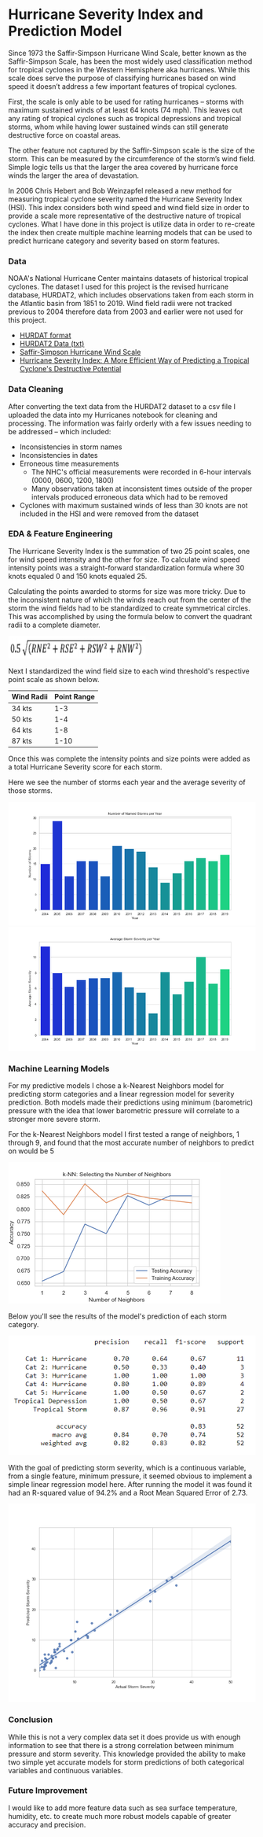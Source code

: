 # Hurricane Severity Index and Prediction Model

Since 1973 the Saffir-Simpson Hurricane Wind Scale, better known as the Saffir-Simpson Scale, has been the most widely used classification method for tropical cyclones in the Western Hemisphere aka hurricanes. While this scale does serve the purpose of classifying hurricanes based on wind speed it doesn’t address a few important features of tropical cyclones. 

First, the scale is only able to be used for rating hurricanes – storms with maximum sustained winds of at least 64 knots (74 mph). This leaves out any rating of tropical cyclones such as tropical depressions and tropical storms, whom while having lower sustained winds can still generate destructive force on coastal areas.

The other feature not captured by the Saffir-Simpson scale is the size of the storm. This can be measured by the circumference of the storm’s wind field. Simple logic tells us that the larger the area covered by hurricane force winds the larger the area of devastation. 

In 2006 Chris Hebert and Bob Weinzapfel released a new method for measuring tropical cyclone severity named the Hurricane Severity Index (HSI). This index considers both wind speed and wind field size in order to provide a scale more representative of the destructive nature of tropical cyclones. What I have done in this project is utilize data in order to re-create the index then create multiple machine learning models that can be used to predict hurricane category and severity based on storm features.

### Data

NOAA's National Hurricane Center maintains datasets of historical tropical cyclones. The dataset I used for this project is the revised hurricane database, HURDAT2, which includes observations taken from each storm in the Atlantic basin from 1851 to 2019. Wind field radii were not tracked previous to 2004 therefore data from 2003 and earlier were not used for this project. 

* [HURDAT format](https://www.nhc.noaa.gov/data/hurdat/hurdat2-format-nov2019.pdf)
* [HURDAT2 Data (txt)](https://www.nhc.noaa.gov/data/hurdat/hurdat2-1851-2019-052520.txt)
* [Saffir-Simpson Hurricane Wind Scale](https://www.nhc.noaa.gov/aboutsshws.php)
* [Hurricane Severity Index: A More Efficient Way of Predicting a Tropical Cyclone's Destructive Potential](https://ams.confex.com/ams/29Hurricanes/techprogram/paper_168529.htm)

### Data Cleaning

After converting the text data from the HURDAT2 dataset to a csv file I uploaded the data into my Hurricanes notebook for cleaning and processing. The information was fairly orderly with a few issues needing to be addressed – which included:

* Inconsistencies in storm names
* Inconsistencies in dates
* Erroneous time measurements
  * The NHC's official measurements were recorded in 6-hour intervals (0000, 0600, 1200, 1800)
  * Many observations taken at inconsistent times outside of the proper intervals produced erroneous data which had to be removed
* Cyclones with maximum sustained winds of less than 30 knots are not included in the HSI and were removed from the dataset

### EDA & Feature Engineering

The Hurricane Severity Index is the summation of two 25 point scales, one for wind speed intensity and the other for size. To calculate wind speed intensity points was a straight-forward standardization formula where 30 knots equaled 0 and 150 knots equaled 25.

Calculating the points awarded to storms for size was more tricky. Due to the inconsistent nature of which the winds reach out from the center of the storm the wind fields had to be standardized to create symmetrical circles. This was accomplished by using the formula below to convert the quadrant radii to a complete diameter.

![Wind Field Formula](https://github.com/jabsneve/hurricanes_capstone/blob/main/Images/wind_field_formula.png)

Next I standardized the wind field size to each wind threshold's respective point scale as shown below.

Wind Radii | Point Range
---------- | -----------
34 kts | 1-3
50 kts | 1-4
64 kts | 1-8
87 kts | 1-10

Once this was complete the intensity points and size points were added as a total Hurricane Severity score for each storm.

Here we see the number of storms each year and the average severity of those storms.

![Named storms per year](https://github.com/jabsneve/hurricanes_capstone/blob/main/Images/storm_count.png)
![Average storm severity per year](https://github.com/jabsneve/hurricanes_capstone/blob/main/Images/avg_severity.png)

### Machine Learning Models

For my predictive models I chose a k-Nearest Neighbors model for predicting storm categories and a linear regression model for severity prediction. Both models made their predictions using minimum (barometric) pressure with the idea that lower barometric pressure will correlate to a stronger more severe storm.

For the k-Nearest Neighbors model I first tested a range of neighbors, 1 through 9, and found that the most accurate number of neighbors to predict on would be 5

![Selecting the number of neighbors](https://github.com/jabsneve/hurricanes_capstone/blob/main/Images/knn_accuracy.png)

Below you'll see the results of the model's prediction of each storm category.

![Classification report](https://github.com/jabsneve/hurricanes_capstone/blob/main/Images/classification_report.png)

With the goal of predicting storm severity, which is a continuous variable, from a single feature, minimum pressure, it seemed obvious to implement a simple linear regression model here. After running the model it was found it had an R-squared value of 94.2% and a Root Mean Squared Error of 2.73.

![Predicted vs actual severity](https://github.com/jabsneve/hurricanes_capstone/blob/main/Images/severity_regression.png)

### Conclusion

While this is not a very complex data set it does provide us with enough information to see that there is a strong correlation between minimum pressure and storm severity. This knowledge provided the ability to make two simple yet accurate models for storm predictions of both categorical variables and continuous variables.

### Future Improvement

I would like to add more feature data such as sea surface temperature, humidity, etc. to create much more robust models capable of greater accuracy and precision.
